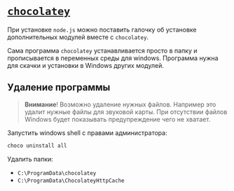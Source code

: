 # [`chocolatey`](./index.md)

При установке `node.js` можно поставить галочку об установке дополнительных модулей вместе с `chocolatey`.

Сама программа `chocolatey` устанавливается просто в папку и прописывается в переменных среды для windows. Программа нужна для скачки и установки в Windows других модулей.

## Удаление программы

> **Внимание**! Возможно удаление нужных файлов. Например это удалит нужные файлы для звуковой карты. При отсутствии файлов Windows будет показывать предупреждение чего не хватает.

Запустить windows shell с правами администратора:

```bash
choco uninstall all
```

Удалить папки:

- `C:\ProgramData\chocolatey`
- `C:\ProgramData\ChocolateyHttpCache`
